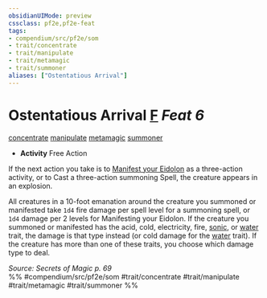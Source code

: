 ```yaml
---
obsidianUIMode: preview
cssclass: pf2e,pf2e-feat
tags:
- compendium/src/pf2e/som
- trait/concentrate
- trait/manipulate
- trait/metamagic
- trait/summoner
aliases: ["Ostentatious Arrival"]
---
```

# Ostentatious Arrival  [F](/rules/core-rulebook/chapter-9-playing-the-game.md#Actions "Free Action") *Feat 6*  
[concentrate](/rules/traits/concentrate.md)  [manipulate](/rules/traits/manipulate.md)  [metamagic](/rules/traits/metamagic.md)  [summoner](/rules/traits/summoner-som.md)  

- **Activity** Free Action

If the next action you take is to [Manifest your Eidolon](/rules/actions/manifest-eidolon-som.md) as a three-action activity, or to Cast a three-action summoning Spell, the creature appears in an explosion.

All creatures in a 10-foot emanation around the creature you summoned or manifested take `1d4` fire damage per spell level for a summoning spell, or `1d4` damage per 2 levels for Manifesting your Eidolon. If the creature you summoned or manifested has the acid, cold, electricity, fire, [sonic](/rules/traits/sonic.md), or [water](/rules/traits/water.md) trait, the damage is that type instead (or cold damage for the [water](/rules/traits/water.md) trait). If the creature has more than one of these traits, you choose which damage type to deal.

*Source: Secrets of Magic p. 69*  
%% #compendium/src/pf2e/som #trait/concentrate #trait/manipulate #trait/metamagic #trait/summoner %%